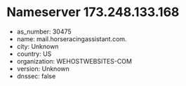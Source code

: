 # Nameserver 173.248.133.168

* as_number: 30475
* name: mail.horseracingassistant.com.
* city: Unknown
* country: US
* organization: WEHOSTWEBSITES-COM
* version: Unknown
* dnssec: false

